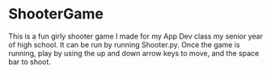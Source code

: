 # ShooterGame
This is a fun girly shooter game I made for my App Dev class my senior year of high school. 
It can be run by running Shooter.py.
Once the game is running, play by using the up and down arrow keys to move, and the space bar to shoot.